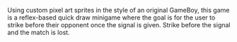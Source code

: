 Using custom pixel art sprites in the style of an original GameBoy, this game is a reflex-based quick draw minigame where the goal is for the user to strike before their opponent once the signal is given. Strike before the signal and the match is lost.
